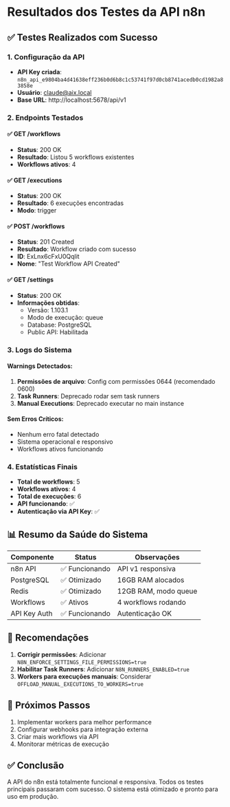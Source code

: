 # Resultados dos Testes da API n8n

## ✅ Testes Realizados com Sucesso

### 1. Configuração da API
- **API Key criada**: `n8n_api_e9804ba4d41638eff236b0d6b8c1c53741f97d0cb8741acedb0cd1982a83858e`
- **Usuário**: claude@aix.local
- **Base URL**: http://localhost:5678/api/v1

### 2. Endpoints Testados

#### ✅ GET /workflows
- **Status**: 200 OK
- **Resultado**: Listou 5 workflows existentes
- **Workflows ativos**: 4

#### ✅ GET /executions
- **Status**: 200 OK
- **Resultado**: 6 execuções encontradas
- **Modo**: trigger

#### ✅ POST /workflows
- **Status**: 201 Created
- **Resultado**: Workflow criado com sucesso
- **ID**: ExLnx6cFxU0Qqlit
- **Nome**: "Test Workflow API Created"

#### ✅ GET /settings
- **Status**: 200 OK
- **Informações obtidas**:
  - Versão: 1.103.1
  - Modo de execução: queue
  - Database: PostgreSQL
  - Public API: Habilitada

### 3. Logs do Sistema

#### Warnings Detectados:
1. **Permissões de arquivo**: Config com permissões 0644 (recomendado 0600)
2. **Task Runners**: Deprecado rodar sem task runners
3. **Manual Executions**: Deprecado executar no main instance

#### Sem Erros Críticos:
- Nenhum erro fatal detectado
- Sistema operacional e responsivo
- Workflows ativos funcionando

### 4. Estatísticas Finais

- **Total de workflows**: 5
- **Workflows ativos**: 4
- **Total de execuções**: 6
- **API funcionando**: ✅
- **Autenticação via API Key**: ✅

## 📊 Resumo da Saúde do Sistema

| Componente | Status | Observações |
|------------|--------|-------------|
| n8n API | ✅ Funcionando | API v1 responsiva |
| PostgreSQL | ✅ Otimizado | 16GB RAM alocados |
| Redis | ✅ Otimizado | 12GB RAM, modo queue |
| Workflows | ✅ Ativos | 4 workflows rodando |
| API Key Auth | ✅ Funcionando | Autenticação OK |

## 🔧 Recomendações

1. **Corrigir permissões**: Adicionar `N8N_ENFORCE_SETTINGS_FILE_PERMISSIONS=true`
2. **Habilitar Task Runners**: Adicionar `N8N_RUNNERS_ENABLED=true`
3. **Workers para execuções manuais**: Considerar `OFFLOAD_MANUAL_EXECUTIONS_TO_WORKERS=true`

## 🚀 Próximos Passos

1. Implementar workers para melhor performance
2. Configurar webhooks para integração externa
3. Criar mais workflows via API
4. Monitorar métricas de execução

## ✅ Conclusão

A API do n8n está totalmente funcional e responsiva. Todos os testes principais passaram com sucesso. O sistema está otimizado e pronto para uso em produção.
